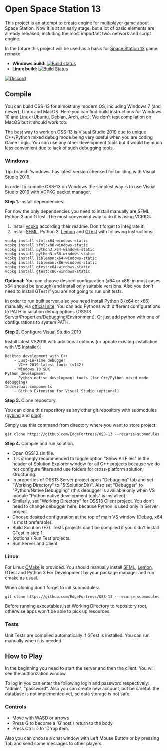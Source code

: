 # Open Space Station 13

This project is an attempt to create engine for multiplayer game about Space Station. Now it is at an early stage, but a lot of basic elements are already released, including the most important two: network and script engine.

In the future this project will be used as a basis for [Space Station 13](https://spacestation13.com/) game remake.

* **Windows build:** [![Build status](https://ci.appveyor.com/api/projects/status/mrqydhalvotd0rsl/branch/master?svg=true)](https://ci.appveyor.com/project/Insineer/oss-13-7sux2/branch/master)
* **Linux build:** [![Build Status](https://travis-ci.org/EdgeFortress/OSS-13.svg?branch=master)](https://travis-ci.org/EdgeFortress/OSS-13)

[![Discord](https://img.shields.io/discord/577960604204138506)](https://discord.gg/aGKbRAj)

## Compile

You can build OSS-13 for almost any modern OS, including Windows 7 (and newer), Linux and MacOS. Here you can find build instructions for Windows 10 and Linux (Ubuntu, Debian, Arch, etc.). We don't test compilation on MacOS but it should work too.

The best way to work on OSS-13 is Visual Studio 2019 due to unique C++/Python mixed debug mode being very useful when you are coding Game Logic. 
You can use any other development tools but it would be much less convenient due to lack of such debugging tools.

### Windows

Tip: branch 'windows' has latest version checked for building with Visual Studio 2019.

In order to compile OSS-13 on Windows the simplest way is to use Visual Studio 2019 with [VCPKG](https://github.com/Microsoft/vcpkg) packet manager.

**Step 1.** Install dependencies.

For now the only dependencies you need to install manually are SFML, Python 3 and GTest. The most convenient way to do it is using VCPKG:

1. Install [vcpkg](https://github.com/Microsoft/vcpkg) according their readme. Don't forget to integrate it!
2. Install [SFML](https://www.sfml-dev.org/), Python 3, [Lemon](https://lemon.cs.elte.hu/) and [GTest](https://github.com/google/googletest) with following instructions:

```
vcpkg install sfml:x64-windows-static
vcpkg install sfml:x86-windows-static
vcpkg install python3:x64-windows-static
vcpkg install python3:x86-windows-static
vcpkg install liblemon:x64-windows-static
vcpkg install liblemon:x86-windows-static
vcpkg install gtest:x64-windows-static
vcpkg install gtest:x86-windows-static
```

**Optional:** You can choose desired configuration (x64 or x86; in most cases x64 should be enough) and install only suitable versions. Also you don't need to install GTest if you are not going to run unit tests.

In order to run built server, also you need install Python 3 (x64 or x86) manually via [official site](https://www.python.org/downloads/).
You can add Pythons with different configurations to PATH in solution debug options (OSS13 Server/Properties/Debugging/Environment). Or just add python with one of configurations to system PATH.

**Step 2.** Configure Visual Studio 2019

Install latest VS2019 with additional options (or update existing installation with VS Installer):

```
Desktop development with C++
    - Just-In-Time debugger
    - VC++ 2019 latest tools (v142)
    - Windows 10 SDK
Python development
    - Python native development tools (for C++/Python mixed mode debugging)
Individual components
    - GitHub Extension for Visual Studio (optional)
```

**Step 3.** Clone repository.

You can clone this repository as any other git repository with submodules ([pybind](https://github.com/pybind) and [plog](https://github.com/SergiusTheBest/plog)).

Simply use this command from directory where you want to store project:

```
git clone https://github.com/EdgeFortress/OSS-13 --recurse-submodules
```

**Step 4.** Compile and run solution.

* Open OSS13.sln file.
* It is strongly recommended to toggle option "Show All Files" in the header of Solution Explorer window for all C++ projects because we do not configure filters and use folders for cross-platform solution structuring.
* In properties of OSS13 Server project open "Debugging" tab and set "Working Directory" to "$(SolutionDir)". Also set "Debugger" to "Python/Native Debugging" (this debugger is available only when VS module "Python native development tools" is installed).
* Similarly, set "Working Directory" for OSS13 Client project. You don't need to change debugger here, because Python is used only in Server project.
* Choose desired configuration at the top of main VS window (Debug, x64 is most preferable).
* Build Solution (F7). Tests projects can't be compiled if you didn't install GTest in step 1.
* (optional) Run Test projects.
* Run Server and Client.

### Linux

For Linux [CMake](https://cmake.org/) is provided. You should manually install [SFML](https://www.sfml-dev.org/), [Lemon](https://lemon.cs.elte.hu/), GTest and Python 3 For Development by your package manager and run cmake as usual.

When cloning don't forget to init submodules:

```
git clone https://github.com/EdgeFortress/OSS-13 --recurse-submodules
```

Before running executables, set Working Directory to repository root, otherwise apps won't be able to pick up resources.

### Tests

Unit Tests are compiled automatically if GTest is installed. You can run manually when it is needed.

## How to Play

In the beginning you need to start the server and then the client. You will see the authorization window.

To log in you can enter the following login and password respectively: "admin", "password". Also you can create new account, but be careful: the database is not implemented yet, so data storage is not safe.

### Controls

* Move with WASD or arrows
* Press G to become a 'G'host / return to the body
* Press Ctrl+D to 'D'rop item.

Also you can choose a chat window with Left Mouse Button or by pressing Tab and send some messages to other players.
